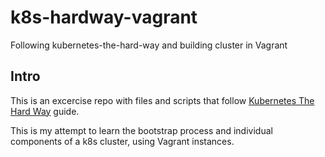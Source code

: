 # k8s-hardway-vagrant
Following kubernetes-the-hard-way and building cluster in Vagrant

## Intro

This is an excercise repo with files and scripts that follow
[Kubernetes The Hard Way](https://github.com/kelseyhightower/kubernetes-the-hard-way)
guide.

This is my attempt to learn the bootstrap process and individual components of a k8s cluster,
using Vagrant instances.
